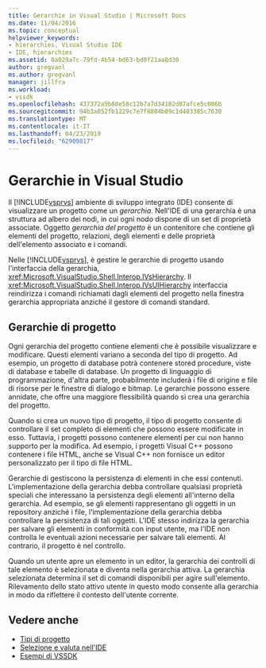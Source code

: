 ```yaml
---
title: Gerarchie in Visual Studio | Microsoft Docs
ms.date: 11/04/2016
ms.topic: conceptual
helpviewer_keywords:
- hierarchies, Visual Studio IDE
- IDE, hierarchies
ms.assetid: 0a029a7c-79fd-4b54-bd63-bd0f21aa8d30
author: gregvanl
ms.author: gregvanl
manager: jillfra
ms.workload:
- vssdk
ms.openlocfilehash: 437372a5b88e58c12b7a7d34102d87afce5c086b
ms.sourcegitcommit: 94b3a052fb1229c7e7f8804b09c1d403385c7630
ms.translationtype: MT
ms.contentlocale: it-IT
ms.lasthandoff: 04/23/2019
ms.locfileid: "62909817"
---
```

# <a name="hierarchies-in-visual-studio"></a>Gerarchie in Visual Studio
Il [!INCLUDE[vsprvs](../../code-quality/includes/vsprvs_md.md)] ambiente di sviluppo integrato (IDE) consente di visualizzare un progetto come un *gerarchia*. Nell'IDE di una gerarchia è una struttura ad albero dei nodi, in cui ogni nodo dispone di un set di proprietà associate. Oggetto *gerarchia del progetto* è un contenitore che contiene gli elementi del progetto, relazioni, degli elementi e delle proprietà dell'elemento associato e i comandi.

 Nelle [!INCLUDE[vsprvs](../../code-quality/includes/vsprvs_md.md)], è gestire le gerarchie di progetto usando l'interfaccia della gerarchia, <xref:Microsoft.VisualStudio.Shell.Interop.IVsHierarchy>. Il <xref:Microsoft.VisualStudio.Shell.Interop.IVsUIHierarchy> interfaccia reindirizza i comandi richiamati dagli elementi del progetto nella finestra gerarchia appropriata anziché il gestore di comandi standard.

## <a name="project-hierarchies"></a>Gerarchie di progetto
 Ogni gerarchia del progetto contiene elementi che è possibile visualizzare e modificare. Questi elementi variano a seconda del tipo di progetto. Ad esempio, un progetto di database potrà contenere stored procedure, viste di database e tabelle di database. Un progetto di linguaggio di programmazione, d'altra parte, probabilmente includerà i file di origine e file di risorse per le finestre di dialogo e bitmap. Le gerarchie possono essere annidate, che offre una maggiore flessibilità quando si crea una gerarchia del progetto.

 Quando si crea un nuovo tipo di progetto, il tipo di progetto consente di controllare il set completo di elementi che possono essere modificate in esso. Tuttavia, i progetti possono contenere elementi per cui non hanno supporto per la modifica. Ad esempio, i progetti Visual C++ possono contenere i file HTML, anche se Visual C++ non fornisce un editor personalizzato per il tipo di file HTML.

 Gerarchie di gestiscono la persistenza di elementi in che essi contenuti. L'implementazione della gerarchia debba controllare qualsiasi proprietà speciali che interessano la persistenza degli elementi all'interno della gerarchia. Ad esempio, se gli elementi rappresentano gli oggetti in un repository anziché i file, l'implementazione della gerarchia debba controllare la persistenza di tali oggetti. L'IDE stesso indirizza la gerarchia per salvare gli elementi in conformità con input utente, ma l'IDE non controlla le eventuali azioni necessarie per salvare tali elementi. Al contrario, il progetto è nel controllo.

 Quando un utente apre un elemento in un editor, la gerarchia dei controlli di tale elemento è selezionata e diventa nella gerarchia attiva. La gerarchia selezionata determina il set di comandi disponibili per agire sull'elemento. Rilevamento dello stato attivo utente in questo modo consente alla gerarchia in modo da riflettere il contesto dell'utente corrente.

## <a name="see-also"></a>Vedere anche
- [Tipi di progetto](../../extensibility/internals/project-types.md)
- [Selezione e valuta nell'IDE](../../extensibility/internals/selection-and-currency-in-the-ide.md)
- [Esempi di VSSDK](https://aka.ms/vs2015sdksamples)